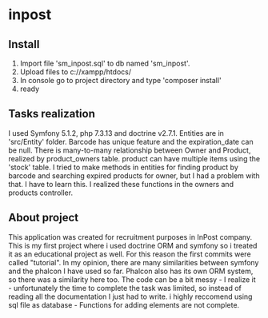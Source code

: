 # inpost

## Install
1. Import file 'sm_inpost.sql' to db named 'sm_inpost'.
2. Upload files to c://xampp/htdocs/
3. In console go to project directory and type 'composer install'
4. ready

## Tasks realization
I used Symfony 5.1.2, php 7.3.13 and doctrine v2.7.1.
Entities are in 'src/Entity' folder. Barcode has unique feature and the expiration_date can be null.
There is many-to-many relationship between Owner and Product, realized by product_owners table. 
product can have multiple items using the 'stock' table.
I tried to make methods in entities for finding product by barcode and searching expired products for owner, but I had a problem with that. I have to learn this. I realized these functions in the owners and products controller.

## About project
This application was created for recruitment purposes in InPost company. 
This is my first project where i used doctrine ORM and symfony so i treated it as an educational project as well. For this reason the first commits were called "tutorial".
In my opinion, there are many similarities between symfony and the phalcon I have used so far. Phalcon also has its own ORM system, so there was a similarity here too.
The code can be a bit messy - I realize it - unfortunately the time to complete the task was limited, so instead of reading all the documentation I just had to write.
i highly reccomend using sql file as database - Functions for adding elements are not complete.
